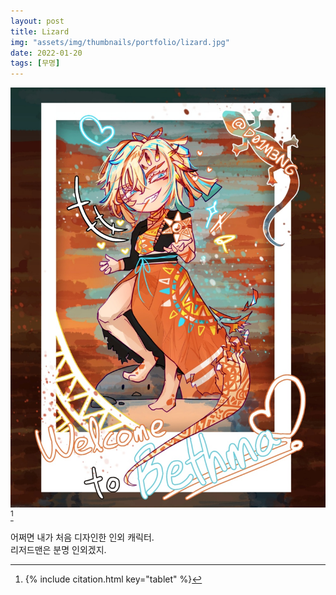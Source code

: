 ```yaml
---
layout: post
title: Lizard
img: "assets/img/thumbnails/portfolio/lizard.jpg"
date: 2022-01-20
tags: [무명]
---
```


![](/assets/img/portfolio/lizard.jpg) [^1]

어쩌면 내가 처음 디자인한 인외 캐릭터. <br/>
리저드맨은 분명 인외겠지. 

[^1]: {% include citation.html key="tablet" %}
